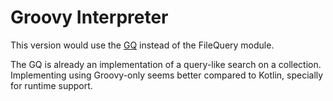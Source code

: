 # Groovy Interpreter
This version would use the [GQ](https://groovy-lang.org/using-ginq.html) instead of the FileQuery module.

The GQ is already an implementation of a query-like search on a collection.
Implementing using Groovy-only seems better compared to Kotlin, specially for runtime support.
